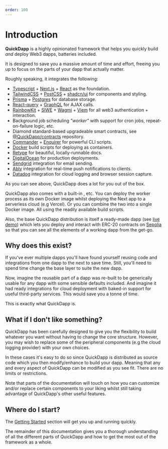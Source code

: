 ```yaml
---
order: 100
---
```


# Introduction

**QuickDapp** is a highly opinionated framework that helps you quickly build _and_ deploy Web3 dapps, batteries included. 

It is designed to save you a massive amount of time and effort, freeing you up to focus on the parts of your dapp that actually matter.

Roughly speaking, it integrates the following:

* [Typescript](https://www.typescriptlang.org/) + [Next.js](https://nextjs.org/) + [React](https://react.dev/) as the foundation.
* [TailwindCSS](https://tailwindcss.com/) + [PostCSS](https://postcss.org/) + [shadcn/ui](https://ui.shadcn.com/) for components and styling.
* [Prisma](https://www.prisma.io/) + [Postgres](https://www.postgresql.org/) for database storage.
* [React-query](https://tanstack.com/query/latestap) + [GraphQL](https://graphql.org/) for AJAX calls.
* [RainbowKit](rainbowkit.com) + [SIWE](https://login.xyz/) + [Wagmi](https://wagmi.sh/) + [Viem](https://viem.sh/) for all web3 authentication + interaction.
* Background job scheduling _"worker"_ with support for cron jobs, repeat-on-failure logic, etc.
* Diamond standard-based upgradeable smart contracts, see [@QuickDapp/contracts](https://github.com/quickDapp/contracts) repository.
* [Commander](https://www.npmjs.com/package/commander) + [Enquirer](https://www.npmjs.com/package/enquirer) for powerful CLI scripts.
* [Docker](https://www.docker.com/) build scripts for deploying as containers.
* [Retype](https://retype.com/) for beautiful, locally-runnable docs.
* [DigitalOcean](https://www.digitalocean.com/) for production deployments.
* [Sendgrid](https://www.sendgrid.com/) integration for email sending.
* [Ably](https://ably.com/) integration for real-time push notifications to clients.
* [Datadog](https://www.datadoghq.com/) integration for cloud logging and browser session capture.

As you can see above, QuickDapp does a lot for you out of the box. 

QuickDapp also comes with a built-in , etc. You can deploy the worker process as its own Docker image whilst deploying the Next app to a serverless cloud (e.g Vercel). Or you can combine the two into a single Docker image. All using the readily available build scripts.

Also, the base QuickDapp distribution is itself a ready-made dapp (see [live demo](https://demo.quickdapp.com)) which  lets you deploy and interact with ERC-20 contracts on [Sepolia](https://sepolia.etherscan.io) so that you can see all the elements of a working dapp from the get-go.

## Why does this exist?

If you've ever multiple dapps you'll have found yourself reusing code and integrations from one dapp to the next to save time. Still, you'll need to spend time change the base layer to suite the new dapp. 

Now, imagine the reusable part of a dapp was re-built to be generically usable for any dapp with some sensible defaults included. And imagine it had ready integrations for cloud deployment with baked-in support for useful third-party services. This would save you a tonne of time.

This is exactly what QuickDapp is.

## What if I don't like something?

QuickDapp has been carefully designed to give you the flexibility to build whatever you want without having to change the core structure. However, you may wish to replace some of the peripheral components (e.g the cloud logging provider) with your own choices.

In these cases it's easy to do so since QuickDapp is distributed as source code which you then modify/enhance to build your dapp. Meaning that any and every aspect of QuickDapp can be modified as you see fit. There are no limits or restrictions.

Note that parts of the documentation will touch on how you can customize and/or replace certain components to your liking whilst still taking advantage of QuickDapp's other useful features.

## Where do I start?

The [Getting Started](./getting-started.md) section will get you up and running quickly. 

The remainder of this documentation gives you a thorough understanding of all the different parts of QuickDapp and how to get the most out of the framework as a whole.
